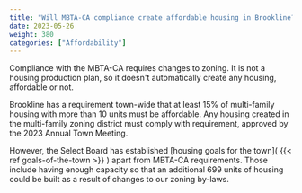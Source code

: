 ```yaml
---
title: "Will MBTA-CA compliance create affordable housing in Brookline?"
date: 2023-05-26
weight: 380
categories: ["Affordability"]
---
```

Compliance with the MBTA-CA requires changes to zoning. It is not a housing production plan, so it doesn't automatically create any housing, affordable or not.

Brookline has a requirement town-wide that at least 15% of multi-family housing with more than 10 units must be affordable. Any housing created in the multi-family zoning district must comply with requirement, approved by the 2023 Annual Town Meeting.

However, the Select Board has established [housing goals for the town]( {{< ref goals-of-the-town >}} ) apart from MBTA-CA requirements. Those include having enough capacity so that an additional 699 units of housing could be built as a result of changes to our zoning by-laws.
